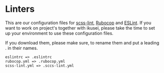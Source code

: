 # Linters

This are our configuration files for [scss-lint](https://github.com/brigade/scss-lint), [Rubocop](https://github.com/bbatsov/rubocop) and [ESLint](http://eslint.org/).
If you want to work on project's together with ikusei, please take the time to set up your environment to use these configuration files.

If you download them, please make sure, to rename them and put a leading . in their names.

```
eslintrc => .eslintrc
rubocop.yml => .rubocop.yml
scss-lint.yml => .sccs-lint.yml
```

